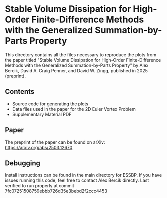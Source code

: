 # Stable Volume Dissipation for High-Order Finite-Difference Methods with the Generalized Summation-by-Parts Property

This directory contains all the files necessary to reproduce the plots from the paper titled "Stable Volume Dissipation for High-Order Finite-Difference Methods with the Generalized Summation-by-Parts Property" by Alex Bercik, David A. Craig Penner, and David W. Zingg, published in 2025 (preprint).

## Contents

- Source code for generating the plots
- Data files used in the paper for the 2D Euler Vortex Problem
- Supplementary Material PDF

## Paper

The preprint of the paper can be found on arXiv: https://arxiv.org/abs/2503.12670

## Debugging
Install instructions can be found in the main directory for ESSBP.
If you have issues running this code, feel free to contact Alex Bercik directly.
Last verified to run properly at commit 7fc07251508759ebbb726d35e3bebd2f2ccc4453
